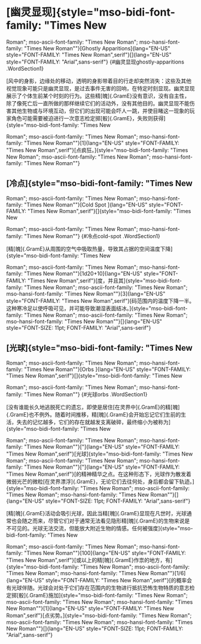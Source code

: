 # [幽灵显现]{style="mso-bidi-font-family: \"Times New





 Roman\"; mso-ascii-font-family: \"Times New Roman\"; mso-hansi-font-family: \"Times New Roman\""}[Ghostly Apparitions]{lang="EN-US" style="FONT-FAMILY: \"Times New Roman\",serif"}[]{lang="EN-US" style="FONT-FAMILY: \"Arial\",sans-serif"} {#幽灵显现ghostly-apparitions .WordSection1}

[风中的身影，边缘处的移动，透明的身影带着目的行走却突然消失：这些及其他视觉现象可能只是幽灵显现，是过去事件无害的回响，在特定时刻显现。幽灵显现展示了个体生前某个时刻的行为。这些精[魄]{.GramE}没有意识，没有自主性，除了像死亡后一直所做的那样继续它们的活动外，没有其他目的。幽灵显现不能伤害其他生物或与环境互动，但它们的出现可能会吓人一跳，并使目睹这一现象的玩家角色可能需要被迫进行一次意志检定掷[骰]{.GramE}，失败则获得]{style="mso-bidi-font-family: \"Times New





 Roman\"; mso-ascii-font-family: \"Times New Roman\"; mso-hansi-font-family: \"Times New Roman\""}[1]{lang="EN-US"
style="FONT-FAMILY: \"Times New Roman\",serif"}[点疯狂。]{style="mso-bidi-font-family: \"Times New Roman\"; mso-ascii-font-family: \"Times New Roman\"; mso-hansi-font-family: \"Times New Roman\""}

## [冷点]{style="mso-bidi-font-family: \"Times New





 Roman\"; mso-ascii-font-family: \"Times New Roman\"; mso-hansi-font-family: \"Times New Roman\""}[Cold Spot ]{lang="EN-US" style="FONT-FAMILY: \"Times New Roman\",serif"}[]{style="mso-bidi-font-family: \"Times New





 Roman\"; mso-ascii-font-family: \"Times New Roman\"; mso-hansi-font-family: \"Times New Roman\""} {#冷点cold-spot .WordSection1}

[精[魄]{.GramE}从周围的空气中吸取热量，导致其占据的空间温度下降]{style="mso-bidi-font-family: \"Times New





 Roman\"; mso-ascii-font-family: \"Times New Roman\"; mso-hansi-font-family: \"Times New Roman\""}[1d20+10]{lang="EN-US"
style="FONT-FAMILY: \"Times New Roman\",serif"}[度，并且其]{style="mso-bidi-font-family: \"Times New Roman\"; mso-ascii-font-family: \"Times New Roman\"; mso-hansi-font-family: \"Times New Roman\""}[3]{lang="EN-US"
style="FONT-FAMILY: \"Times New Roman\",serif"}[码范围内的温度下降一半。这种寒冷足以使呼吸可见，并可能导致潮湿表面结冰。]{style="mso-bidi-font-family:
 \"Times New Roman\"; mso-ascii-font-family:
 \"Times New Roman\"; mso-hansi-font-family: \"Times New Roman\""}[]{lang="EN-US"
style="FONT-SIZE: 11pt; FONT-FAMILY: \"Arial\",sans-serif"}

## [光球]{style="mso-bidi-font-family: \"Times New





 Roman\"; mso-ascii-font-family: \"Times New Roman\"; mso-hansi-font-family: \"Times New Roman\""}[Orbs ]{lang="EN-US" style="FONT-FAMILY: \"Times New Roman\",serif"}[]{style="mso-bidi-font-family: \"Times New





 Roman\"; mso-ascii-font-family: \"Times New Roman\"; mso-hansi-font-family: \"Times New Roman\""} {#光球orbs .WordSection1}

[没有谁能长久地逃脱死亡的遗忘，即使是居住[在灵界中]{.GramE}的精[魄]{.GramE}也不例外。随着时间推移，精[魄]{.GramE}会开始忘记它们生前的生活，失去的记忆越多，它们的存在就越发支离破碎，最终缩小为被称为]{style="mso-bidi-font-family: \"Times New





 Roman\"; mso-ascii-font-family: \"Times New Roman\"; mso-hansi-font-family: \"Times New Roman\""}["]{lang="EN-US"
style="FONT-FAMILY: \"Times New Roman\",serif"}[光球]{style="mso-bidi-font-family: \"Times New Roman\"; mso-ascii-font-family: \"Times New Roman\"; mso-hansi-font-family: \"Times New Roman\""}["]{lang="EN-US"
style="FONT-FAMILY: \"Times New Roman\",serif"}[的精神精华之点。在这种形态下，光球作为散发着微弱光芒的微粒[在灵界漂浮]{.GramE}，无论它们去往何处，身后都会留下轨迹。]{style="mso-bidi-font-family:
 \"Times New Roman\"; mso-ascii-font-family:
 \"Times New Roman\"; mso-hansi-font-family: \"Times New Roman\""}[]{lang="EN-US"
style="FONT-SIZE: 11pt; FONT-FAMILY: \"Arial\",sans-serif"}

[精[魄]{.GramE}活动会吸引光球，因此当精[魄]{.GramE}显现在凡世时，光球通常也会随之而来，尽管它们对于通常无法看见隐形精[魄]{.GramE}的生物来说是不可见的。光球无法交流，但能放大附近生物的情感。任何被强度]{style="mso-bidi-font-family: \"Times New





 Roman\"; mso-ascii-font-family: \"Times New Roman\"; mso-hansi-font-family: \"Times New Roman\""}[100]{lang="EN-US"
style="FONT-FAMILY: \"Times New Roman\",serif"}[或以上的精[魄]{.GramE}作祟的地方，有]{style="mso-bidi-font-family: \"Times New Roman\"; mso-ascii-font-family: \"Times New Roman\"; mso-hansi-font-family: \"Times New Roman\""}[1/6]{lang="EN-US"
style="FONT-FAMILY: \"Times New Roman\",serif"}[的概率会有光球伴随。光球会对处于它们存在范围内的生物进行抵抗恐怖生物特质的意志检定掷[骰]{.GramE}施加]{style="mso-bidi-font-family: \"Times New Roman\"; mso-ascii-font-family: \"Times New Roman\"; mso-hansi-font-family: \"Times New Roman\""}[1]{lang="EN-US"
style="FONT-FAMILY: \"Times New Roman\",serif"}[点劣势。]{style="mso-bidi-font-family: \"Times New Roman\"; mso-ascii-font-family: \"Times New Roman\"; mso-hansi-font-family: \"Times New Roman\""}[]{lang="EN-US"
style="FONT-SIZE: 11pt; FONT-FAMILY: \"Arial\",sans-serif"}

